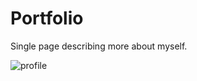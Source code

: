 # Portfolio
Single page describing more about myself.

![profile](https://user-images.githubusercontent.com/77858446/211701834-07683eb3-37eb-432d-8b24-55e53b9ff1b5.png)
